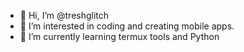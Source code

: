- 👋 Hi, I’m @treshglitch
- 👀 I’m interested in coding and creating mobile apps.
- 🌱 I’m currently learning termux tools and Python

<!---
treshglitch/treshglitch is a ✨ special ✨ repository because its `README.md` (this file) appears on your GitHub profile.
You can click the Preview link to take a look at your changes.
--->
